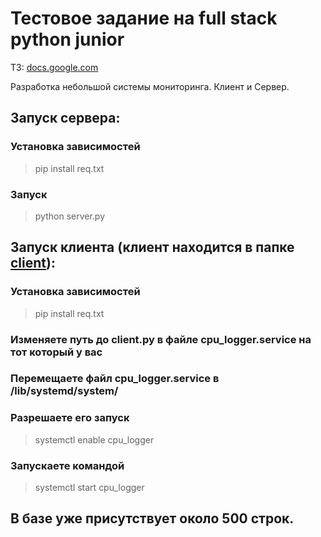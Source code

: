 # Тестовое задание на full stack python junior
ТЗ: [docs.google.com](https://docs.google.com/document/u/0/d/1MMvfrpp4B28eoFqr-TuFoufCBbX848PiyJvijB9RMeU/mobilebasic)

Разработка небольшой системы мониторинга. Клиент и Сервер.

## Запуск сервера:
### Установка зависимостей
> pip install req.txt
### Запуск
> python server.py


## Запуск клиента (клиент находится в папке [client](https://github.com/MrSmitix/test_work/client)):
### Установка зависимостей
> pip install req.txt
### Изменяете путь до client.py в файле cpu_logger.service на тот который у вас
### Перемещаете файл cpu_logger.service в /lib/systemd/system/
### Разрешаете его запуск
> systemctl enable cpu_logger
### Запускаете командой
> systemctl start cpu_logger

## В базе уже присутствует около 500 строк.
